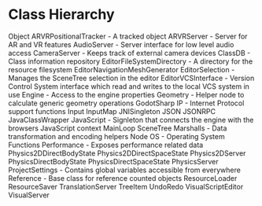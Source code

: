 # Class Hierarchy

Object
	ARVRPositionalTracker								- A tracked object
	ARVRServer											- Server for AR and VR features
	AudioServer											- Server interface for low level audio access
	CameraServer										- Keeps track of external camera devices
	ClassDB												- Class information repository
	EditorFileSystemDirectory							- A directory for the resource filesystem
	EditorNavigationMeshGenerator
	EditorSelection										- Manages the SceneTree selection in the editor
	EditorVCSInterface									- Version Control System interface which read and writes to the local VCS system in use
	Engine												- Access to the engine properties
	Geometry											- Helper node to calculate generic geometry operations
	GodotSharp
	IP													- Internet Protocol support functions
	Input
	InputMap
	JNISingleton
	JSON
	JSONRPC
	JavaClassWrapper
	JavaScript											- Signleton that connects the engine with the browsers JavaScript context
	MainLoop
		SceneTree
	Marshalls											- Data transformation and encoding helpers
	Node
	OS													- Operating System Functions
	Performance											- Exposes performance related data
	Physics2DDirectBodyState
	Physics2DDirectSpaceState
	Physics2DServer
	PhysicsDirectBodyState
	PhysicsDirectSpaceState
	PhysicsServer
	ProjectSettings										- Contains global variables accessible from everywhere
	Reference											- Base class for reference counted objects
	ResourceLoader
	ResourceSaver
	TranslationServer
	TreeItem
	UndoRedo
	VisualScriptEditor
	VisualServer
	